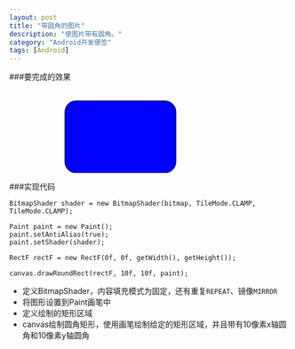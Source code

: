 ```yaml
---
layout: post
title: "带圆角的图片"
description: "使图片带有圆角。"
category: "Android开发便签"
tags: [Android]
---
```


###要完成的效果

<svg width="100%" height="100%" version="1.1"
xmlns="http://www.w3.org/2000/svg">
<rect x="100" y="20" width="200" height="130"
rx="20" ry="20"
style="fill:blue;stroke:black;stroke-width:1;fill-opacity=0.6;
stroke-opacity=0.3" />
</svg>

###实现代码


	BitmapShader shader = new BitmapShader(bitmap, TileMode.CLAMP, TileMode.CLAMP);

	Paint paint = new Paint();
	paint.setAntiAlias(true);
	paint.setShader(shader);

	RectF rectF = new RectF(0f, 0f, getWidth(), getHeight());
	
	canvas.drawRoundRect(rectF, 10f, 10f, paint);


- 定义BitmapShader，内容填充模式为固定，还有重复`REPEAT`、镜像`MIRROR`
- 将图形设置到Paint画笔中
- 定义绘制的矩形区域
- canvas绘制圆角矩形，使用画笔绘制给定的矩形区域，并且带有10像素x轴圆角和10像素y轴圆角